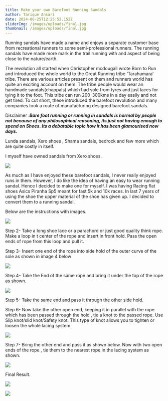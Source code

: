 ```yaml
---
title: Make your own Barefoot Running Sandals
author: Tarique Ansari
date: 2024-06-25T12:25:52.152Z
sliderImg: /images/uploads/final.jpg
thumbnail: /images/uploads/final.jpg
---
```

Running sandals have made a name and enjoys a separate customer base from recreational runners to some semi-professional runners. The running sandals have made more mark in the trail running with and aspect of being close to the nature/earth.

The revolution all started when Christopher mcdougall wrote Born to Run and introduced the whole world to the Great Running tribe ‘Tarahumara’ tribe. There are various articles present on them and runners world has quite an exciting account on them. The tribe people would wear an handmade sandals(chappals) which had sole from tyres and just laces for tying it to the foot. This tribe can run 200-300kms in a day easily and not get tired. To cut short, these introduced the barefoot revolution and many companies took a route of manufacturing designed barefoot sandals.

﻿Disclaimer :***Bare foot running or running in sandals is normal by people not because of any philosophical reasoning, its just not having enough to spend on Shoes. Its a debatable topic how it has been glamourised now days.***

Lunda sandals, Xero shoes , Shama sandals, bedrock and few more which are quite costly in itself.

I myself have owned sandals from Xero shoes.

![](/images/uploads/xero.jpg)

A﻿s much as I have enjoyed these barefoot sandals, I never really enjoyed runs in them. However, I do like the idea of having an easy to wear running sandal. Hence I decided to make one for myself. I was having Racing flat shoes Asics Piranha Sp5 meant for fast 5k and 10k races. In last 7 years of using the shoe the upper material of the shoe has given up. I decided to convert them to a running sandal.

B﻿elow are the instructions with images.

![](/images/uploads/cover.png)

S﻿tep 2- Take a long shoe lace or a parachord or just good quality think rope. Make a loop in t center of the rope and insert in front hold. Pass the open ends of rope from this loop and pull it.

S﻿tep 3- Insert one end of the rope into side hold of the outer curve of the sole as shown in image 4 below

![](/images/uploads/2.png)

S﻿tep 4- Take the End of the same rope and bring it under the top of the rope as shown.

![](/images/uploads/3.png)

S﻿tep 5- Take the same end and pass it through the other side hold.

S﻿tep 6- Now take the other open end, keeping it in parallel with the rope which has been passed through the hold , tie a knot to the passed rope. Use Slip knot/slid knot/Safety knot. This type of knot allows you to tighten or loosen the whole lacing system.

![](/images/uploads/4.png)

S﻿tep 7- Bring the other end and pass it as shown below. Now with two open ends of the rope , tie them to the nearest rope in the lacing system as shown.

![](/images/uploads/5.png)

F﻿inal Result.

![](/images/uploads/final.jpg)

![](/images/uploads/look.jpg)